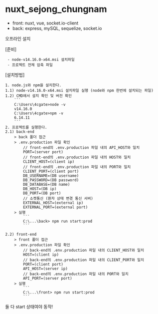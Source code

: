 # nuxt_sejong_chungnam

- front: nuxt, vue, socket.io-client
- back: express, mySQL, sequelize, socket.io

오프라인 설치

[준비]

     - node-v14.16.0-x64.msi 설치파일
     - 프로젝트 전체 압축 파일

[설치방법]

    1. node.js와 npm을 설치한다.
    1.1) node-v14.16.0-x64.msi 설치파일 실행 (node와 npm 한번에 설치되는 파일)
    1.2) CMD에서 설치 확인 및 버전 확인
    	```
    	C:\Users\4cgate>node -v
    	v14.16.0
    	C:\Users\4cgate>npm -v
    	6.14.11
    	```
    2. 프로젝트를 실행한다.
    2.1) back-end
    	> back 폴더 접근
    	> .env.production 파일 확인
    		// front-end의 .env.production 파일 내의 API_HOST와 일치
    		PORT=(server port)
    		// front-end의 .env.production 파일 내의 HOST와 일치
    		CLIENT_HOST=(client ip)
    		// front-end의 .env.production 파일 내의 PORT와 일치
    		CLIENT_PORT=(client port)
    		DB_USERNAME=(DB username)
    		DB_PASSWORD=(DB password)
    		DB_DATABASE=(DB name)
    		DB_HOST=(DB ip)
    		DB_PORT=(DB port)
    		// 소켓통신 (환자 상태 변경 통신 서버)
    		EXTERNAL_HOST=(external ip)
    		EXTERNAL_PORT=(external port)
    	> 실행
    		```
    		C:\...\back> npm run start:prod
    		```

    2.2) front-end
    	> front 폴더 접근
    	> .env.production 파일 확인
    		// back-end의 .env.production 파일 내의 CLIENT_HOST와 일치
    		HOST=(client ip)
    		// back-end의 .env.production 파일 내의 CLIENT_PORT와 일치
    		PORT=(client port)
    		API_HOST=(server ip)
    		// back-end의 .env.production 파일 내의 PORT와 일치
    		API_PORT=(server port)
    	> 실행
    		```
    		C:\...\front> npm run start:prod
    		```

둘 다 start 상태여야 동작!
